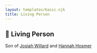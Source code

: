 ```yaml
---
layout: templates/basic.njk
title: Living Person
---
```

## 🔵 Living Person

Son of [Josiah Willard](/people/5/55775674) and [Hannah Hosmer](/people/7/74814464)
